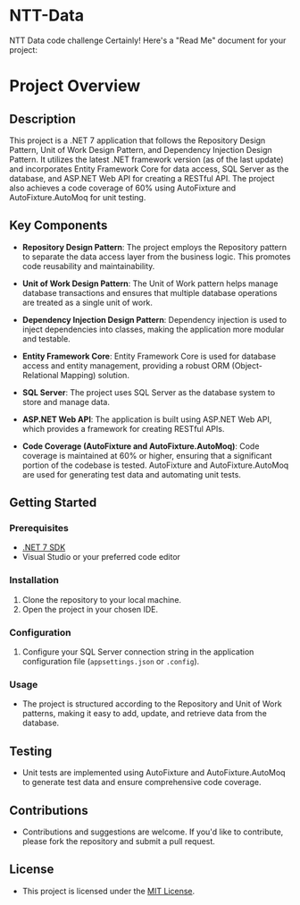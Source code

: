 # NTT-Data
NTT Data code challenge
Certainly! Here's a "Read Me" document for your project:

# Project Overview

## Description
This project is a .NET 7 application that follows the Repository Design Pattern, Unit of Work Design Pattern, and Dependency Injection Design Pattern. It utilizes the latest .NET framework version (as of the last update) and incorporates Entity Framework Core for data access, SQL Server as the database, and ASP.NET Web API for creating a RESTful API. The project also achieves a code coverage of 60% using AutoFixture and AutoFixture.AutoMoq for unit testing.

## Key Components
- **Repository Design Pattern**: The project employs the Repository pattern to separate the data access layer from the business logic. This promotes code reusability and maintainability.

- **Unit of Work Design Pattern**: The Unit of Work pattern helps manage database transactions and ensures that multiple database operations are treated as a single unit of work.

- **Dependency Injection Design Pattern**: Dependency injection is used to inject dependencies into classes, making the application more modular and testable.

- **Entity Framework Core**: Entity Framework Core is used for database access and entity management, providing a robust ORM (Object-Relational Mapping) solution.

- **SQL Server**: The project uses SQL Server as the database system to store and manage data.

- **ASP.NET Web API**: The application is built using ASP.NET Web API, which provides a framework for creating RESTful APIs.

- **Code Coverage (AutoFixture and AutoFixture.AutoMoq)**: Code coverage is maintained at 60% or higher, ensuring that a significant portion of the codebase is tested. AutoFixture and AutoFixture.AutoMoq are used for generating test data and automating unit tests.

## Getting Started

### Prerequisites
- [.NET 7 SDK](https://dotnet.microsoft.com/download/dotnet/7.0)
- Visual Studio or your preferred code editor

### Installation
1. Clone the repository to your local machine.
2. Open the project in your chosen IDE.

### Configuration
1. Configure your SQL Server connection string in the application configuration file (`appsettings.json` or `.config`).

### Usage
- The project is structured according to the Repository and Unit of Work patterns, making it easy to add, update, and retrieve data from the database.

## Testing
- Unit tests are implemented using AutoFixture and AutoFixture.AutoMoq to generate test data and ensure comprehensive code coverage.

## Contributions
- Contributions and suggestions are welcome. If you'd like to contribute, please fork the repository and submit a pull request.

## License
- This project is licensed under the [MIT License](LICENSE).
